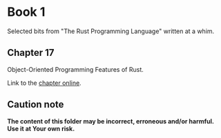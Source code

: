 # Book 1

Selected bits from "The Rust Programming Language" written at a whim.

## Chapter 17

Object-Oriented Programming Features of Rust.

Link to the [chapter online](https://doc.rust-lang.org/book/ch17-00-oop.html).

## Caution note

**The content of this folder may be incorrect, erroneous and/or harmful. Use it at Your own risk.**
